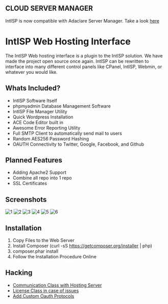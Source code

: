 ## CLOUD SERVER MANAGER

IntISP is now compatible with Adaclare Server Manager.
Take a look [here](https://www.adaclare.com)




# IntISP Web Hosting Interface

The IntISP Web hosting interface is a plugin to the IntISP solution. We have made the project open source once again. IntISP can be rewritten to interface into many different control panels like CPanel, IntISP, Webmin, or whatever you would like. 


## Whats Included?

- IntISP Software Itself
- phpmyadmin Database Management Software
- IntISP File Manager Utility
- Quick Wordpress Installation
- ACE Code Editor built in
- Awesome Error Reporting Utility
- Full SMTP Client to automatically send mail to users
- Random AES256 Password Hashing
- OAUTH Connectivity to Twitter, Google, Facebook, and Github

## Planned Features

- Adding Apache2 Support
- Combine all repo into 1 repo
- SSL Certificates


## Screenshots

![1](https://github.com/INTisp/INTisp/blob/master/screenshots/1.png?raw=true)
![2](https://github.com/INTisp/INTisp/blob/master/screenshots/2.png?raw=true)
![3](https://github.com/INTisp/INTisp/blob/master/screenshots/3.png?raw=true)
![4](https://github.com/INTisp/INTisp/blob/master/screenshots/4.png?raw=true)
![5](https://github.com/INTisp/INTisp/blob/master/screenshots/5.png?raw=true)
![6](https://github.com/INTisp/INTisp/blob/master/screenshots/6.png?raw=true)

## Installation

1. Copy Files to the Web Server
2. Install Composer (curl -sS https://getcomposer.org/installer | php)
3. composer.phar install
4. Follow the Installation Procedure Online

## Hacking

- [Communication Class with Hosting Server](https://github.com/INTisp/INTisp/blob/master/includes/classes/communication.class.php)
- [License Class in case of issues](https://github.com/INTisp/INTisp/blob/master/includes/classes/license.class.php)
- [Add Custom Oauth Protocols](https://github.com/INTisp/INTisp/tree/master/includes/oauth)
